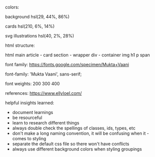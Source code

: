colors:

background
hsl(29, 44%, 86%)

cards
hsl(210, 6%, 14%)

svg illustrations
hsl(40, 2%, 28%)



html structure:

html
    main
        article - card
            section - wrapper
                div - container
                img
                h1
                p
                span



font family:
https://fonts.google.com/specimen/Mukta+Vaani

font-family: 'Mukta Vaani', sans-serif;

font weights:
200
300
400

references:
https://www.ellyloel.com/

helpful insights learned:
- document learnings
- be resourceful
- learn to research different things
- always double check the spellings of classes, ids, types, etc 
- don't make a long naming convention, it will be confusing when it - comes to styling
- separate the default css file so there won't have conflicts
- always use different background colors when styling groupings
